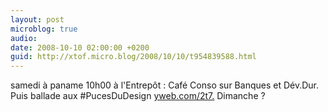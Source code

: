 ```yaml
---
layout: post
microblog: true
audio: 
date: 2008-10-10 02:00:00 +0200
guid: http://xtof.micro.blog/2008/10/10/t954839588.html
---
```

samedi à paname 10h00 à l'Entrepôt : Café Conso sur Banques et Dév.Dur.  Puis ballade aux #PucesDuDesign [yweb.com/2t7.](http://yweb.com/2t7.) Dimanche ?
